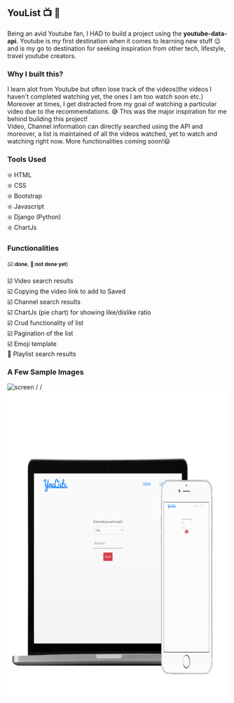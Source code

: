 ## YouList 📺 📝

Being an avid Youtube fan, I HAD to build a project using the <b>youtube-data-api</b>. Youtube is my first destination when it comes to learning new stuff 😉 and is my go to destination
for seeking inspiration from other tech, lifestyle, travel youtube creators.

### Why I built this?
I learn alot from Youtube but often lose track of the videos(the videos I haven't completed watching yet, the ones I am too watch soon etc.) Moreover at times, I get distracted from my
goal of watching a particular video due to the recommendations. 😅 This was the major inspiration for me behind building this project!<br>
Video, Channel information can directly searched using the API and moreover, a list is maintained of all the videos watched, yet to watch and watching right now.
More functionalities coming soon!😃

### Tools Used
❇️ HTML<br>
❇️ CSS<br>
❇️ Bootstrap<br>
❇️ Javascript<br>
❇️ Django (Python)<br>
❇️ ChartJs<br>

### Functionalities 
<small>(☑️:<b>done</b>, 🔴:<b>not done yet</b>)</small><br><br>
☑️ Video search results<br>
☑️ Copying the video link to add to Saved<br>
☑️ Channel search results<br>
☑️ ChartJs (pie chart) for showing like/dislike ratio<br>
☑️ Crud functionality of list<br>
☑️ Pagination of the list<br>
☑️ Emoji template<br>
🔴 Playlist search results<br>

### A Few Sample Images
![screen](https://github.com/debaghosh/Youtube-Data-API-Project/blob/main/screen.gif)
/
/
<img src="HomePage.png" alt="home" align="left" width=1000px height=700px>


